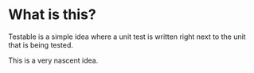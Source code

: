 # What is this?

Testable is a simple idea where a unit test is written right next to the unit that is being tested.

This is a very nascent idea.
